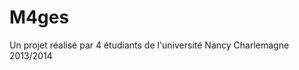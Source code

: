 M4ges
===================
Un projet réalisé par 4 étudiants de l'université Nancy Charlemagne 2013/2014
